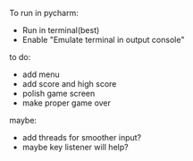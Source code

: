 To run in pycharm:  
- Run in terminal(best)
- Enable "Emulate terminal in output console"

to do:  
- add menu
- add score and high score
- polish game screen
- make proper game over

maybe:
- add threads for smoother input?
- maybe key listener will help?
